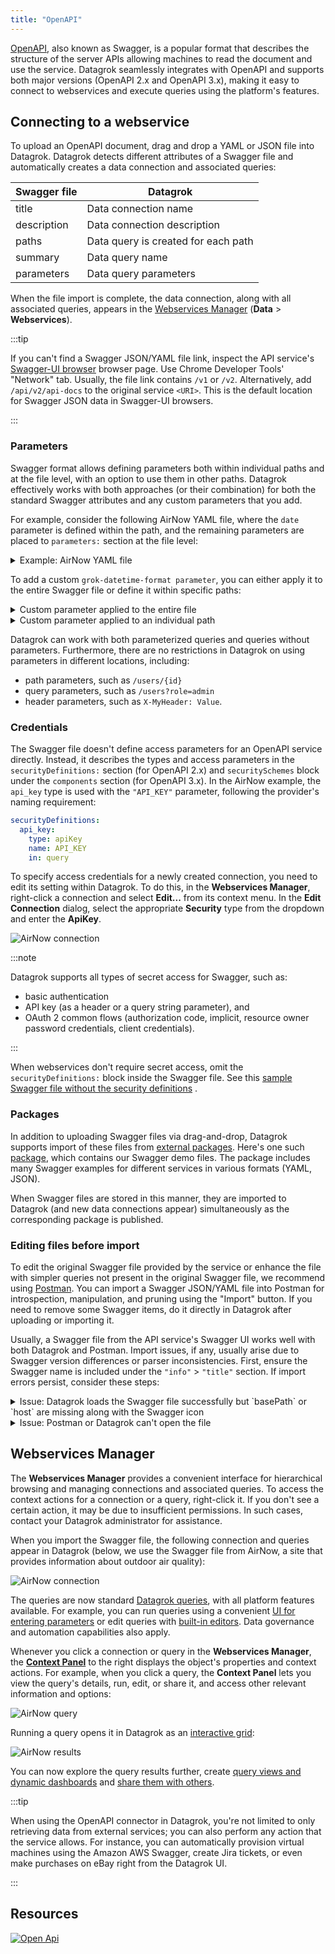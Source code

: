 ```yaml
---
title: "OpenAPI"
---
```


[OpenAPI](https://swagger.io/docs/specification/about/), also known as Swagger, is a popular format that describes the structure of the server APIs allowing machines to read the document and use the service. Datagrok seamlessly integrates with OpenAPI and supports both major versions (OpenAPI 2.x and OpenAPI 3.x), making it easy to connect to webservices and execute queries using the platform's features.

## Connecting to a webservice

To upload an OpenAPI document, drag and drop a YAML or JSON file into Datagrok. Datagrok detects different attributes of a Swagger file and automatically creates a data connection and associated queries:

| Swagger file    | Datagrok                                             |
|-----------------|------------------------------------------------------|
| title           | Data connection name                                 |
| description     | Data connection description                          |
| paths           | Data query is created for each path                  |
| summary         | Data query name                                      |
| parameters      | Data query parameters                                |

When the file import is complete, the data connection, along with all associated queries, appears in the [Webservices Manager](https://public.datagrok.ai/webservices) (**Data** > **Webservices**).

:::tip

If you can't find a Swagger JSON/YAML file link, inspect the API service's [Swagger-UI browser](https://swagger.io/tools/swagger-ui/) browser page. Use Chrome Developer Tools' "Network" tab. Usually, the file link contains `/v1` or `/v2`. Alternatively, add `/api/v2/api-docs` to the original service `<URI>`. This is the default location for Swagger JSON data in Swagger-UI browsers.

:::

### Parameters

Swagger format allows defining parameters both within individual paths and at the file level, with an option to use them in other paths. Datagrok effectively works with both approaches (or their combination) for both the standard Swagger attributes and any custom parameters that you add.

For example, consider the following AirNow YAML file, where the `date` parameter is defined within the path, and the remaining parameters are placed to `parameters:` section at the file level:

<details>
<summary> Example: AirNow YAML file </summary>

```yaml
swagger: '2.0'
info:
  description: 'AirNow'
  title: AirNow
host: airnowapi.org
basePath: /aq
schemes:
  - http
paths:
  /observation/latLong/historical/:
    get:
      summary: Historical Observation By Latitude and Longitude
      operationId: historicalObservationByLatitudeAndLongitude
      produces:
        - text/csv
        - application/xml
        - application/json
      parameters:
        - name: date
          in: query
          required: false
          description: Date of forecast. If date is omitted, the current forecast is returned.
          type: string
          format: date-time
          grok-datetime-format: yyyy-MM-ddT00-0000
        - $ref: '#/parameters/latitude'
        - $ref: '#/parameters/longitude'
        - $ref: '#/parameters/distance'
      responses:
        '200':
          description: successful operation
          schema:
            type: array
            items:
              $ref: '#/definitions/Observation'
        '400':
          description: Invalid status value
grok-datetime-format: yyyy-MM-dd
parameters:
  distance:
    name: distance
    in: query
    required: false
    description: |
      If no reporting area is associated with the specified Zip Code, 
      return a forecast from a nearby reporting area within this distance (in miles).
    type: integer
    format: int32
  latitude:
    name: latitude
    in: query
    description: Latitude in decimal degrees.
    required: true
    type: number
    format: float
  longitude:
    name: longitude
    in: query
    required: true
    description: Longitude in decimal degrees.
    type: number
    format: float
securityDefinitions:
  api_key:
    type: apiKey
    name: API_KEY
    in: query
```

</details>

To add a custom `grok-datetime-format parameter`, you can either apply it to the entire Swagger file or define it within specific paths:

<details>
<summary> Custom parameter applied to the entire file </summary>

```yaml
swagger: '2.0'
info:
  description: 'AirNow'
  title: AirNow
host: airnowapi.org
...

grok-datetime-format: yyyy-MM-dd
parameters:
...
```

</details>

<details>
<summary> Custom parameter applied to an individual path </summary>

```yaml
swagger: '2.0'
info:
  description: 'AirNow'
  title: AirNow
host: airnowapi.org
...
paths:
  /observation/latLong/historical/:
    get:
      summary: Historical Observation By Latitude and Longitude
      operationId: historicalObservationByLatitudeAndLongitude
      produces:
        - text/csv
        - application/xml
        - application/json
      parameters:
        - name: date
          in: query
          required: false
          description: Date of forecast. If date is omitted, the current forecast is returned.
          type: string
          format: date-time
          grok-datetime-format: yyyy-MM-ddT00-0000
  ...
```

</details>

Datagrok can work with both parameterized queries and queries without parameters. Furthermore, there are no restrictions in Datagrok on using parameters in different locations, including:

* path parameters, such as `/users/{id}`
* query parameters, such as `/users?role=admin`
* header parameters, such as `X-MyHeader: Value`.

### Credentials

The Swagger file doesn't define access parameters for an OpenAPI service directly. Instead, it describes the types and access parameters in the `securityDefinitions:` section (for OpenAPI 2.x) and `securitySchemes` block under the `components` section (for OpenAPI 3.x). In the AirNow example, the `api_key` type is used with the `"API_KEY"` parameter, following the provider's naming requirement:

```yaml
securityDefinitions:
  api_key:
    type: apiKey
    name: API_KEY
    in: query
```

To specify access credentials for a newly created connection, you need to edit its setting within Datagrok. To do this, in the **Webservices Manager**, right-click a connection and select **Edit...** from its context menu. In the **Edit Connection** dialog, select the appropriate **Security** type from the dropdown and enter the **ApiKey**.

![AirNow connection](../uploads/features/swagger-security-definitions.png "AirNow")

:::note

Datagrok supports all types of secret access for Swagger, such as:

* basic authentication
* API key (as a header or a query string parameter), and
* OAuth 2 common flows (authorization code, implicit, resource owner password credentials, client credentials).

:::

When webservices don't require secret access, omit the `securityDefinitions:` block inside the Swagger file. See this [sample Swagger file without the security definitions](https://github.com/datagrok-ai/public/blob/master/packages/Swaggers/swaggers/countries.yaml)
.

### Packages

In addition to uploading Swagger files via drag-and-drop, Datagrok supports import of these files from [external packages](../develop/develop.md). Here's one such [package](https://github.com/datagrok-ai/public/tree/master/packages/Swaggers), which contains our Swagger demo files. The package includes many Swagger examples for different services in various formats (YAML, JSON).

When Swagger files are stored in this manner, they are imported to Datagrok (and new data connections appear) simultaneously as the corresponding package is published.

### Editing files before import

To edit the original Swagger file provided by the service or enhance the file with simpler queries not present in the original Swagger file, we recommend using [Postman](https://www.postman.com/). You can import a Swagger JSON/YAML file into Postman for introspection, manipulation, and pruning using the "Import" button. If you need to remove some Swagger items, do it directly in Datagrok after uploading or importing it.

Usually, a Swagger file from the API service's Swagger UI works well with both Datagrok and Postman. Import issues, if any, usually arise due to Swagger version differences or parser inconsistencies. First, ensure the Swagger name is included under the `"info"` > `"title"` section. If import errors persist, consider these steps:

<details>
<summary> Issue: Datagrok loads the Swagger file successfully but `basePath` or `host` are missing along with the Swagger icon </summary>

Add this section to the file:

```
 "schemes": [
   "https",
   "http"
 ]
```

</details>

<details>
<summary> Issue: Postman or Datagrok can't open the file </summary>

Solution 1. Change `"swagger": "2.0"` to `"openapi": "2.0"`

Solution 2. If `"version"` isn't present in the original file, add a `"version"` section with an arbitrary version to the `"info"` section:

```
 "version": "1.0.0"
```

</details>

## Webservices Manager

The **Webservices Manager** provides a convenient interface for hierarchical browsing and managing connections and associated queries. To access the context actions for a connection or a query, right-click it. If you don't see a certain action, it may be due to insufficient permissions. In such cases, contact your Datagrok administrator for assistance.

When you import the Swagger file, the following connection and queries appear in Datagrok (below, we use the Swagger file from AirNow, a site that provides information about outdoor air quality):

![AirNow connection](../uploads/features/open-api-airnow-connection.png "AirNow")

The queries are now standard [Datagrok queries](access.md/#data-query), with all platform features available. For example, you can run queries using a convenient [UI for entering parameters](databases.mdx/#running-queries) or edit queries with [built-in editors](databases.mdx#working-with-queries). Data governance and automation capabilities also apply.

Whenever you click a connection or query in  the **Webservices Manager**, the [**Context Panel**](../datagrok/navigation.md#context-panel) to the right displays the object's properties and context actions. For example, when you click a query, the **Context Panel** lets you view the query's details, run, edit, or share it, and access other relevant information and options:

![AirNow query](../uploads/features/open-api-airnow-query.png "AirNow")

Running a query opens it in Datagrok as an [interactive grid](visualize/viewers/grid.md):

![AirNow results](../uploads/features/open-api-airnow-results.png "AirNow")

You can now explore the query results further, create [query views and dynamic dashboards](databases.mdx#creating-dynamic-dashboards-for-query-results) and [share them with others](databases.mdx/#sharing-query-results).

:::tip

When using the OpenAPI connector in Datagrok, you're not limited to only retrieving data from external services; you can also perform any action that the service allows. For instance, you can automatically provision virtual machines using the Amazon AWS Swagger, create Jira tickets, or even make purchases on eBay right from the Datagrok UI.

:::

## Resources

[![Open Api](../uploads/youtube/data_access.png "Open on Youtube")](https://www.youtube.com/watch?v=dKrCk38A1m8\&t=3121s)

